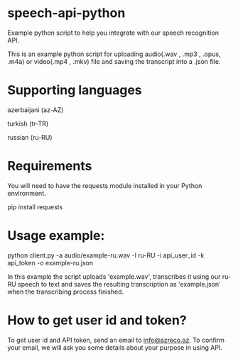 # speech-api-python
Example python script to help you integrate with our speech recognition API.

This is an example python script for uploading audio(.wav , .mp3 , .opus, .m4a) or video(.mp4 , .mkv) file and saving the transcript into a .json file.

# Supporting languages
azerbaijani (az-AZ)

turkish  (tr-TR)

russian  (ru-RU)

# Requirements

You will need to have the requests module installed in your Python environment.

pip install requests

# Usage example:

python client.py -a audio/example-ru.wav -l ru-RU -i api_user_id -k api_token -o example-ru.json  

In this example the script uploads 'example.wav', transcribes it using our ru-RU speech to text and saves the resulting transcription as 'example.json' when the transcribing process finished.


# How to get user id and token?

To get user id and API token, send an email to info@azreco.az.
To confirm your email, we will ask you some details about your purpose in using API.
